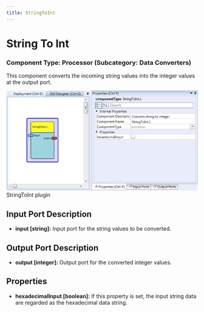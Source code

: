 ```yaml
---
title: StringToInt
---
```


# String To Int

### Component Type: Processor (Subcategory: Data Converters)

This component converts the incoming string values into the integer values at the output port.

![Screenshot: StringToInt plugin](./img/StringToInt.jpg "Screenshot: StringToInt plugin")  
StringToInt plugin

## Input Port Description

- **input \[string\]:** Input port for the string values to be converted.

## Output Port Description

- **output \[integer\]:** Output port for the converted integer values.

## Properties

- **hexadecimalInput \[boolean\]:** If this property is set, the input string data are regarded as the hexadecimal data string.
